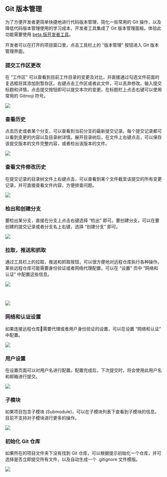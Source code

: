 ## Git 版本管理

为了方便开发者更简单快捷地进行代码版本管理，简化一些常用的 Git 操作，以及降低代码版本管理使用的学习成本，开发者工具集成了 Git 版本管理面板。体验此功能需要使用 [beta 版开发者工具](./beta.md)。

开发者可以在打开的项目窗口里，点击工具栏上的 “版本管理” 按钮进入 Git 版本管理界面。

### 提交工作区更改

在 “工作区” 可以查看到目前工作目录的变更及对比，并直接通过勾选文件前面的复选框将其添加到暂存区。右键点击工作区或者此文件，可以丢弃修改。输入提交标题和详情，点击提交按钮即可以提交本次的变更。在标题栏上点击右键可以使用常用的 Gitmoji 符号。

![](../image/git/commit.jpg)

### 查看历史

点击历史或者某个分支，可以查看到当前分支的最新提交记录。每个提交记录都可以看到变更的内容以及目录树详情。展开目录树后，在文件上右键点击，可以保存该提交版本的文件完整内容，或者检出该版本的文件。

![](../image/git/history.jpg)

### 查看文件修改历史

在提交记录的目录树文件上右键点击，可以查看到某个文件截至该提交的所有变更记录，并可直接查看文件内容，方便排查问题。

![](../image/git/file-history.jpg)

### 检出和创建分支

要检出某分支，直接在分支上点击右键选择 “检出” 即可。要创建分支，可以在要创建的提交记录或者分支名上右键，选择 “创建分支” 即可。

![](../image/git/create-branch.jpg)

### 拉取，推送和抓取

通过工具栏上的拉取，推送和抓取按钮，可以很方便地对远程仓库执行各种操作。某些远程仓库可能需要身份验证或者网络代理配置，可以在 “设置” 页中 “网络和认证” 中配置这些信息。

![](../image/git/pull.jpg)

<br />

![](../image/git/push.jpg)

### 网络和认证设置

如果连接远程仓库需要代理或者用户身份验证的设置，可以在设置 “网络和认证” 中配置。

![](../image/git/network-setting.jpg)

### 用户设置

在设置页面可以对用户名进行配置。配置完成后，下次提交时，将会使用此用户名和邮箱进行提交。

![](../image/git/user-setting.jpg)

### 子模块

如果项目包含子模块 (Submodule)，可以在子模块列表下查看到子模块的信息。目前不支持对子模块进行更多的操作。

![](../image/git/submodule.jpg)

### 初始化 Git 仓库

如果所在的项目文件夹下没有找到 Git 仓库，可以根据提示初始化一个仓库，并可选择是否立即提交所有文件，以及自动生成一个 .gitignore 文件模版。

![](../image/git/init-repo.jpg)


